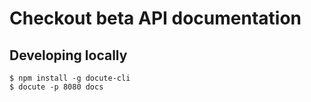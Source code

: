 # Checkout beta API documentation

## Developing locally

```
$ npm install -g docute-cli
$ docute -p 8080 docs
```
